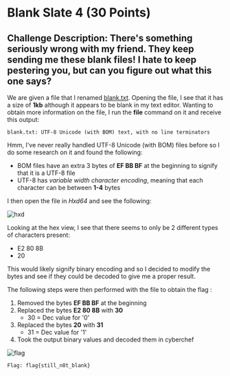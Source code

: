 # Blank Slate 4 (30 Points)

## Challenge Description: There's something seriously wrong with my friend. They keep sending me these blank files! I hate to keep pestering you, but can you figure out what this one says?

We are given a file that I renamed [blank.txt](./blank.txt). Opening the file, I see that it has a size of **1kb** although it appears to be blank in my text editor. Wanting to obtain more information on the file, I run the **file** command on it and receive this output: 

```blank.txt: UTF-8 Unicode (with BOM) text, with no line terminators```

Hmm, I've never really handled UTF-8 Unicode (with BOM) files before so I do some research on it and found the following:
* BOM files have an extra 3 bytes of **EF BB BF** at the beginning to signify that it is a UTF-8 file
* UTF-8 has *variable width character encoding*, meaning that each character can be between **1-4** bytes

I then open the file in *Hxd64* and see the following: 

![hxd](https://user-images.githubusercontent.com/71312079/155555099-18442a63-d2ec-45ef-a3ca-cedfb216de68.png)

Looking at the hex view, I see that there seems to only be 2 different types of characters present:
* E2 80 8B
* 20

This would likely signify binary encoding and so I decided to modify the bytes and see if they could be decoded to give me a proper result.

The following steps were then performed with the file to obtain the flag : 
1. Removed the bytes **EF BB BF** at the beginning 
2. Replaced the bytes **E2 80 8B** with **30**
   * 30 = Dec value for '0'
3. Replaced the bytes **20** with **31**
   * 31 = Dec value for '1'
4. Took the output binary values and decoded them in cyberchef 

![flag](https://user-images.githubusercontent.com/71312079/155554220-f24001a1-136c-4284-abdc-01d84e7b736b.png)

```Flag: flag{still_n0t_blank}```
